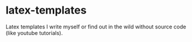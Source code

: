 # latex-templates
Latex templates I write myself or find out in the wild without source code (like youtube tutorials).
